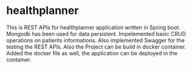 # healthplanner
This is REST APIs for healthplanner application written in Spring boot.
Mongodb has been used for data persistent. 
Impelemented basic CRUD operations on patients informations.
Also implemented Swagger for the testing the REST APIs.
Also the Project can be build in docker container. Added the docker file as well, the application can be deployed in the container.
